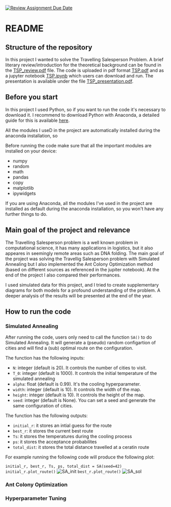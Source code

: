[![Review Assignment Due Date](https://classroom.github.com/assets/deadline-readme-button-24ddc0f5d75046c5622901739e7c5dd533143b0c8e959d652212380cedb1ea36.svg)](https://classroom.github.com/a/foXtNvtG)


# README


## Structure of the repository

In this project I wanted to solve the Travelling Salesperson Problem. A brief literary review/introduction for the theoretical background can be found in the [TSP_review.pdf](TSP_review.pdf) file. The code is uploaded in pdf format [TSP.pdf](TSP.pdf) and as a jupyter notebook [TSP.ipynb](TSP.ipynb) which users can download and run. The presentation is available under the file [TSP_presentation.pdf](TSP_presentation.pdf).

## Before you start

In this project I used Python, so if you want to run the code it's necessary to download it. I recommend to download Python with Anaconda, a detailed guide for this is available [here](https://docs.anaconda.com/free/anaconda/install/).

All the modules I useD in the project are automatically installed during the anaconda installation, so


Before running the code make sure that all the important modules are installed on your device:
- numpy
- random
- math
- pandas
- copy
- matplotlib
- ipywidgets

If you are using Anaconda, all the modules I've used in the project are installed as default during the anaconda installation, so you won't have any further things to do.


## Main goal of the project and relevance

The Travelling Salesperson problem is a well known problem in computational science, it has many applications in logistics, but it also appeares in seemingly remote areas such as DNA folding. The main goal of the project was solving the Travellig Salesperson problem with Simulated Annealing but I also implemented the Ant Colony Optimization method (based on different sources as referenced in the jupiter notebook). At the end of the project I also compared their performances.

I used simulated data for this project, and I tried to create supplementary diagrams for both models for a profound understanding of the problem. A deeper analysis of the results will be presented at the end of the year.

## How to run the code

### Simulated Annealing

After running the code, users only need to call the function `SA()` to do Simulated Annealing. It will generate a (pseudo) random configartion of cities and will find a (sub) optimal route on the configuration. 

The function has the following inputs:

- `N`: integer (default is 20). It controls the number of cities to visit. 
- `T_0`: integer (default is 1000). It controls the initial temperature of the simulated annealing
- `alpha`: float (default is 0.99). It's the cooling hyperparameter.
- `width`: integer (default is 10). It controls the width of the map.
- `height`: integer (default is 10). It controls the height of the map.
- `seed`: integer (default is None). You can set a seed and generate the same configuration of cities.

The function has the following outputs:

- `initial_r`: it stores an intial guess for the route
- `best_r`: it stores the current best route
- `Ts`: it stores the temperatures during the cooling process
- `ps`: it stores the acceptance probabilites
- `total_dist`: it stores the total distance travelled at a ceratin route

For example running the following code will produce the following plot:

`initial_r, best_r, Ts, ps, total_dist = SA(seed=42)`
`initial_r.plot_route()`
![SA_init](https://github.com/ACM40960/project-fischu42/assets/115270211/c193ed87-d7f8-4b8f-8400-476ecf53bf05)
`best_r.plot_route()`
![SA_sol](https://github.com/ACM40960/project-fischu42/assets/115270211/16e85d6c-65db-4047-9a46-da6d746fe2c3)




### Ant Colony Optimization

### Hyperparameter Tuning








